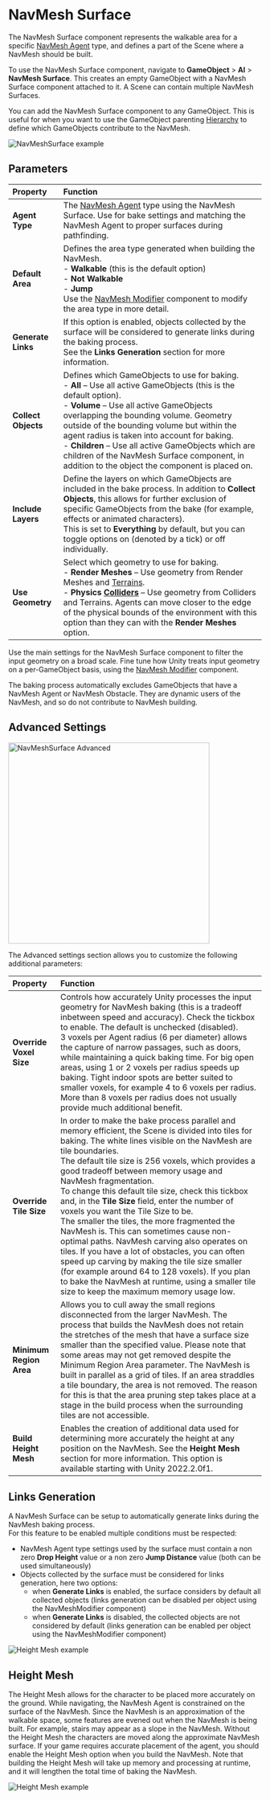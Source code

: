 # NavMesh Surface

The NavMesh Surface component represents the walkable area for a specific [NavMesh Agent](https://docs.unity3d.com/Manual/class-NavMeshAgent.html) type, and defines a part of the Scene where a NavMesh should be built. 

To use the NavMesh Surface component, navigate to __GameObject__ > __AI__ > __NavMesh Surface__. This creates an empty GameObject with a NavMesh Surface component attached to it. A Scene can contain multiple NavMesh Surfaces.

You can add the NavMesh Surface component to any GameObject. This is useful for when you want to use the GameObject parenting [Hierarchy](https://docs.unity3d.com/Manual/Hierarchy.html) to define which GameObjects contribute to the NavMesh.

![NavMeshSurface example](Images/NavMeshSurface-Example.png "A NavMesh Surface component open in the Inspector window")

## Parameters
| __Property__        | __Function__                                                                                                                                                                                                                                                                                                                                                                                                                                                          |
|:--------------------|:----------------------------------------------------------------------------------------------------------------------------------------------------------------------------------------------------------------------------------------------------------------------------------------------------------------------------------------------------------------------------------------------------------------------------------------------------------------------|
| __Agent Type__      | The [NavMesh Agent](https://docs.unity3d.com/Manual/class-NavMeshAgent.html) type using the NavMesh Surface. Use for bake settings and matching the NavMesh Agent to proper surfaces during pathfinding.                                                                                                                                                                                                                                                              |
| __Default Area__    | Defines the area type generated when building the NavMesh.<br/> - __Walkable__ (this is the default option)<br/> - __Not Walkable__<br/> - __Jump__ <br/> Use the [NavMesh Modifier](NavMeshModifier.md) component to modify the area type in more detail.                                                                                                                                                                                                            |
| __Generate Links__  | If this option is enabled, objects collected by the surface will be considered to generate links during the baking process.<br/>See the __Links Generation__ section for more information.                                                                                                                                                                                                                                                                            |
| __Collect Objects__ | Defines which GameObjects to use for baking.<br/>- __All__ – Use all active GameObjects (this is the default option).<br/>- __Volume__ – Use all active GameObjects overlapping the bounding volume. Geometry outside of the bounding volume but within the agent radius is taken into account for baking.<br/>- __Children__ – Use all active GameObjects which are children of the NavMesh Surface component, in addition to the object the component is placed on. |
| __Include Layers__  | Define the layers on which GameObjects are included in the bake process. In addition to __Collect Objects__, this allows for further exclusion of specific GameObjects from the bake (for example, effects or animated characters).<br/> This is set to __Everything__ by default, but you can toggle options on (denoted by a tick) or off individually.                                                                                                             |
| __Use Geometry__    | Select which geometry to use for baking.<br/>- __Render Meshes__ – Use geometry from Render Meshes and [Terrains](https://docs.unity3d.com/Manual/terrain-UsingTerrains.html).<br/>-  __Physics [Colliders](https://docs.unity3d.com/Manual/CollidersOverview.html)__ – Use geometry from Colliders and Terrains. Agents can move closer to the edge of the physical bounds of the environment with this option than they can with the __Render Meshes__ option.      |

Use the main settings for the NavMesh Surface component to filter the input geometry on a broad scale. Fine tune how Unity treats input geometry on a per-GameObject basis, using the [NavMesh Modifier](NavMeshModifier.md) component. 

The baking process automatically excludes GameObjects that have a NavMesh Agent or NavMesh Obstacle. They are dynamic users of the NavMesh, and so do not contribute to NavMesh building.

## Advanced Settings
<img src="Images/NavMeshSurface-Advanced.png" alt="NavMeshSurface Advanced" width="400"/>

The Advanced settings section allows you to customize the following additional parameters:

| __Property__| __Function__ |
|:---|:---|
| __Override Voxel Size__ | Controls how accurately Unity processes the input geometry for NavMesh baking (this is a tradeoff inbetween speed and accuracy). Check the tickbox to enable. The default is unchecked (disabled).<br/> 3 voxels per Agent radius (6 per diameter) allows the capture of narrow passages, such as doors, while maintaining a quick baking time. For big open areas, using 1 or 2 voxels per radius speeds up baking. Tight indoor spots are better suited to smaller voxels, for example 4 to 6 voxels per radius. More than 8 voxels per radius does not usually provide much additional benefit. |
| __Override Tile Size__ | In order to make the bake process parallel and memory efficient, the Scene is divided into tiles for baking. The white lines visible on the NavMesh are tile boundaries. <br/> The default tile size is 256 voxels, which provides a good tradeoff between memory usage and NavMesh fragmentation. <br/> To change this default tile size, check this tickbox and, in the __Tile Size__ field,  enter the number of voxels you want the Tile Size to be. <br/> The smaller the tiles, the more fragmented the NavMesh is. This can sometimes cause non-optimal paths. NavMesh carving also operates on tiles. If you have a lot of obstacles, you can often speed up carving by making the tile size smaller (for example around 64 to 128 voxels). If you plan to bake the NavMesh at runtime, using a smaller tile size to keep the maximum memory usage low. |
| __Minimum Region Area__| Allows you to cull away the small regions disconnected from the larger NavMesh. The process that builds the NavMesh does not retain the stretches of the mesh that have a surface size smaller than the specified value. Please note that some areas may not get removed despite the Minimum Region Area parameter. The NavMesh is built in parallel as a grid of tiles. If an area straddles a tile boundary, the area is not removed. The reason for this is that the area pruning step takes place at a stage in the build process when the surrounding tiles are not accessible. |
| __Build Height Mesh__| Enables the creation of additional data used for determining more accurately the height at any position on the NavMesh. See the __Height Mesh__ section for more information. This option is available starting with Unity 2022.2.0f1. |

## Links Generation
A NavMesh Surface can be setup to automatically generate links during the NavMesh baking process.<br/>
For this feature to be enabled multiple conditions must be respected:
- NavMesh Agent type settings used by the surface must contain a non zero __Drop Height__ value or a non zero __Jump Distance__ value (both can be used simultaneously)
- Objects collected by the surface must be considered for links generation, here two options:
  - when __Generate Links__ is enabled, the surface considers by default all collected objects (links generation can be disabled per object using the NavMeshModifier component)
  - when __Generate Links__ is disabled, the collected objects are not considered by default (links generation can be enabled per object using the NavMeshModifier component)

![Height Mesh example](Images/NavMeshSurface-GenerateLinks-Example.png "A NavMesh Surface with Generate Links enabled will automatically produce links for each collected objects according to the referenced Agent Type settings (Drop Height and Jump Distance).")

## Height Mesh
The Height Mesh allows for the character to be placed more accurately on the ground. While navigating, the NavMesh Agent is constrained on the surface of the NavMesh. Since the NavMesh is an approximation of the walkable space, some features are evened out when the NavMesh is being built. For example, stairs may appear as a slope in the NavMesh. Without the Height Mesh the characters are moved along the approximate NavMesh surface. If your game requires accurate placement of the agent, you should enable the Height Mesh option when you build the NavMesh. Note that building the Height Mesh will take up memory and processing at runtime, and it will lengthen the total time of baking the NavMesh.

![Height Mesh example](Images/HeightMesh-Example.png "A NavMesh Surface which contains accurate character placement data (Height Mesh). The blue area shows the NavMesh which is used for path finding. The pink area (including the area under the NavMesh) represents the height mesh which is used for more accurate placement of the Agent while it moves along the calculated path.")
